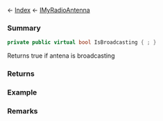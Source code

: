 ← [Index](Api-Index) ← [IMyRadioAntenna](Sandbox.ModAPI.Ingame.IMyRadioAntenna)

### Summary

```csharp
private public virtual bool IsBroadcasting { ; }
```

Returns true if antena is broadcasting

### Returns

### Example

### Remarks

